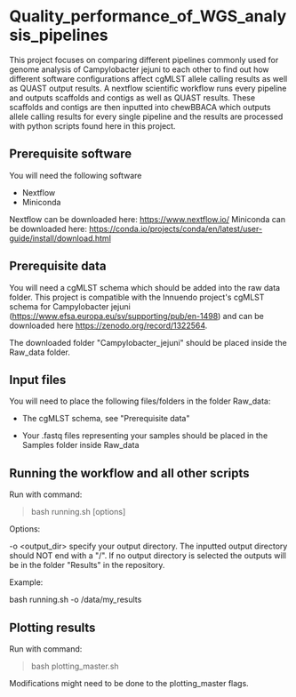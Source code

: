 # Quality_performance_of_WGS_analysis_pipelines
This project focuses on comparing different pipelines commonly used for genome analysis of Campylobacter jejuni to each other to find out how different software configurations affect cgMLST allele calling results as well as QUAST output results. A nextflow scientific workflow runs every pipeline and outputs scaffolds and contigs as well as QUAST results. These scaffolds and contigs are then inputted into chewBBACA which outputs allele calling results for every single pipeline and the results are processed with python scripts found here in this project. 

## Prerequisite software
You will need the following software

* Nextflow
* Miniconda

Nextflow can be downloaded here: https://www.nextflow.io/
Miniconda can be downloaded here: https://conda.io/projects/conda/en/latest/user-guide/install/download.html

## Prerequisite data
You will need a cgMLST schema which should be added into the raw data folder. This project is compatible with the Innuendo project's cgMLST schema for Campylobacter jejuni (https://www.efsa.europa.eu/sv/supporting/pub/en-1498) and can be downloaded here https://zenodo.org/record/1322564. 

The downloaded folder "Campylobacter_jejuni" should be placed inside the Raw_data folder.

## Input files
You will need to place the following files/folders in the folder Raw_data:

* The cgMLST schema, see "Prerequisite data"

* Your .fastq files representing your samples should be placed in the Samples folder inside Raw_data

## Running the workflow and all other scripts 

Run with command:
> bash running.sh [options]

Options:

-o <output_dir>
  specify your output directory. The inputted output directory should NOT end with a "/". If no output directory is selected the outputs will be in the folder "Results" in the repository.
  
Example:

bash running.sh -o /data/my_results

## Plotting results
Run with command:
> bash plotting_master.sh

Modifications might need to be done to the plotting_master flags. 
